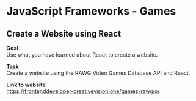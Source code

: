# JavaScript Frameworks - Games
## **Create a Website using React**

**Goal**\
Use what you have learned about React to create a website.

**Task**\
Create a website using the RAWG Video Games Database API and React.

**Link to website**\
https://frontenddeveloper-creativevision.one/games-rawgio/
